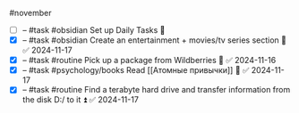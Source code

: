#november

- [ ] – #task #obsidian Set up Daily Tasks 🔼 
- [x] – #task #obsidian Create an entertainment + movies/tv series section 🔼 ✅ 2024-11-17
- [x] – #task #routine Pick up a package from Wildberries 🔽 ✅ 2024-11-16
- [x] – #task #psychology/books Read [[Атомные привычки]] 🔺 ✅ 2024-11-17
- [x] – #task #routine Find a terabyte hard drive and transfer information from the disk D:/ to it ⏫ ✅ 2024-11-17